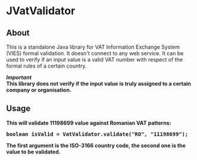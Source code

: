 # JVatValidator
## About
This is a standalone Java library for VAT Information Exchange System (VIES) formal validation. It doesn't connect to any web service. It can be used to verify if an input value is a valid VAT number with respect of the formal rules of a certain country.

<b><i>Important</i><br>This library does not verify if the input value is truly assigned to a certain company or organisation.

## Usage
This will validate 11198699 value against Romanian VAT patterns:
<pre>
boolean isValid = VatValidator.validate("RO", "11198699");
</pre>
The first argument is the ISO-3166 country code, the second one is the value to be validated.
